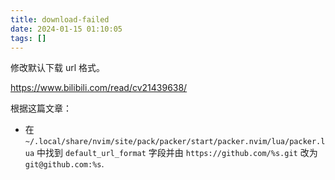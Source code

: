 ```yaml
---
title: download-failed
date: 2024-01-15 01:10:05
tags: []
---
```

修改默认下载 url 格式。

https://www.bilibili.com/read/cv21439638/

根据这篇文章：

- 在 `~/.local/share/nvim/site/pack/packer/start/packer.nvim/lua/packer.lua` 中找到 `default_url_format` 字段并由 `https://github.com/%s.git` 改为 `git@github.com:%s`.

